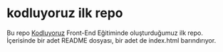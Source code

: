 # kodluyoruz ilk repo
Bu repo [Kodluyoruz] Front-End Eğitiminde oluşturduğumuz ilk repo. İçerisinde bir adet README dosyası, bir adet de index.html barındırıyor.

[kodluyoruz]:(https://www.kodluyoruz.org/)

